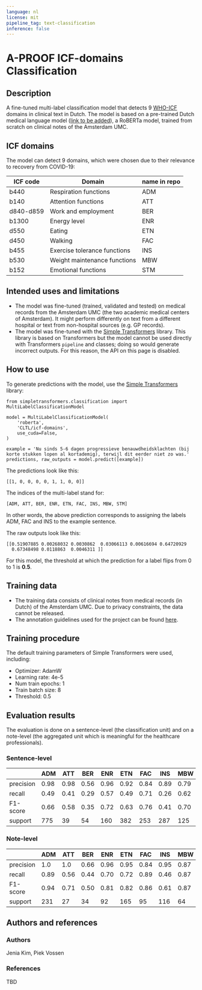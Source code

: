 ```yaml
---
language: nl
license: mit
pipeline_tag: text-classification
inference: false
---
```


# A-PROOF ICF-domains Classification

## Description

A fine-tuned multi-label classification model that detects 9 [WHO-ICF](https://www.who.int/standards/classifications/international-classification-of-functioning-disability-and-health) domains in clinical text in Dutch. The model is based on a pre-trained Dutch medical language model ([link to be added]()), a RoBERTa model, trained from scratch on clinical notes of the Amsterdam UMC.

## ICF domains
The model can detect 9 domains, which were chosen due to their relevance to recovery from COVID-19:

ICF code | Domain | name in repo
---|---|---
b440 | Respiration functions | ADM
b140 | Attention functions | ATT
d840-d859 | Work and employment | BER
b1300 | Energy level | ENR
d550 | Eating | ETN
d450 | Walking | FAC
b455 | Exercise tolerance functions | INS
b530 | Weight maintenance functions | MBW
b152 | Emotional functions | STM

## Intended uses and limitations
- The model was fine-tuned (trained, validated and tested) on medical records from the Amsterdam UMC (the two academic medical centers of Amsterdam). It might perform differently on text from a different hospital or text from non-hospital sources (e.g. GP records).
- The model was fine-tuned with the [Simple Transformers](https://simpletransformers.ai/) library. This library is based on Transformers but the model cannot be used directly with Transformers `pipeline` and classes; doing so would generate incorrect outputs. For this reason, the API on this page is disabled.

## How to use
To generate predictions with the model, use the [Simple Transformers](https://simpletransformers.ai/) library:
```
from simpletransformers.classification import MultiLabelClassificationModel

model = MultiLabelClassificationModel(
    'roberta',
    'CLTL/icf-domains',
    use_cuda=False,
)

example = 'Nu sinds 5-6 dagen progressieve benauwdheidsklachten (bij korte stukken lopen al kortademig), terwijl dit eerder niet zo was.'
predictions, raw_outputs = model.predict([example])
```
The predictions look like this:
```
[[1, 0, 0, 0, 0, 1, 1, 0, 0]]
```
The indices of the multi-label stand for:
```
[ADM, ATT, BER, ENR, ETN, FAC, INS, MBW, STM]
```
In other words, the above prediction corresponds to assigning the labels ADM, FAC and INS to the example sentence.

The raw outputs look like this:
```
[[0.51907885 0.00268032 0.0030862  0.03066113 0.00616694 0.64720929
  0.67348498 0.0118863  0.0046311 ]]
```
For this model, the threshold at which the prediction for a label flips from 0 to 1 is **0.5**.

## Training data
- The training data consists of clinical notes from medical records (in Dutch) of the Amsterdam UMC. Due to privacy constraints, the data cannot be released.
- The annotation guidelines used for the project can be found [here](https://github.com/cltl/a-proof-zonmw/tree/main/resources/annotation_guidelines).

## Training procedure
The default training parameters of Simple Transformers were used, including:
- Optimizer: AdamW
- Learning rate: 4e-5
- Num train epochs: 1
- Train batch size: 8
- Threshold: 0.5

## Evaluation results
The evaluation is done on a sentence-level (the classification unit) and on a note-level (the aggregated unit which is meaningful for the healthcare professionals).

### Sentence-level
| | ADM | ATT | BER | ENR | ETN | FAC | INS | MBW | STM
|---|---|---|---|---|---|---|---|---|---
precision | 0.98 | 0.98 | 0.56 | 0.96 | 0.92 | 0.84 | 0.89 | 0.79 | 0.70
recall | 0.49 | 0.41 | 0.29 | 0.57 | 0.49 | 0.71 | 0.26 | 0.62 | 0.75
F1-score | 0.66 | 0.58 | 0.35 | 0.72 | 0.63 | 0.76 | 0.41 | 0.70 | 0.72
support | 775 | 39 | 54 | 160 | 382 | 253 | 287 | 125 | 181

### Note-level
| | ADM | ATT | BER | ENR | ETN | FAC | INS | MBW | STM
|---|---|---|---|---|---|---|---|---|---
precision | 1.0 | 1.0 | 0.66 | 0.96 | 0.95 | 0.84 | 0.95 | 0.87 | 0.80
recall | 0.89 | 0.56 | 0.44 | 0.70 | 0.72 | 0.89 | 0.46 | 0.87 | 0.87
F1-score | 0.94 | 0.71 | 0.50 | 0.81 | 0.82 | 0.86 | 0.61 | 0.87 | 0.84
support | 231 | 27 | 34 | 92 | 165 | 95 | 116 | 64 | 94

## Authors and references
### Authors
Jenia Kim, Piek Vossen

### References
TBD